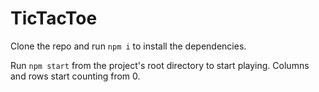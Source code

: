 # TicTacToe

Clone the repo and run `npm i` to install the dependencies. 

Run `npm start` from the project's root directory to start playing. Columns and rows start counting from 0. 